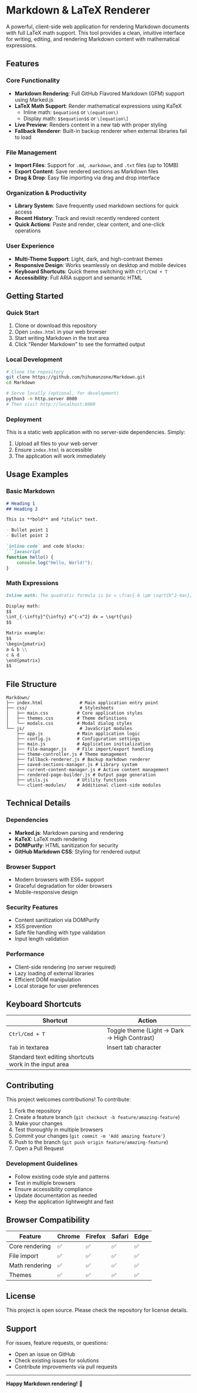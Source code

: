 # Markdown & LaTeX Renderer

A powerful, client-side web application for rendering Markdown documents with full LaTeX math support. This tool provides a clean, intuitive interface for writing, editing, and rendering Markdown content with mathematical expressions.

## Features

### Core Functionality
- **Markdown Rendering**: Full GitHub Flavored Markdown (GFM) support using Marked.js
- **LaTeX Math Support**: Render mathematical expressions using KaTeX
  - Inline math: `$equation$` or `\(equation\)`
  - Display math: `$$equation$$` or `\[equation\]`
- **Live Preview**: Renders content in a new tab with proper styling
- **Fallback Renderer**: Built-in backup renderer when external libraries fail to load

### File Management
- **Import Files**: Support for `.md`, `.markdown`, and `.txt` files (up to 10MB)
- **Export Content**: Save rendered sections as Markdown files
- **Drag & Drop**: Easy file importing via drag and drop interface

### Organization & Productivity
- **Library System**: Save frequently used markdown sections for quick access
- **Recent History**: Track and revisit recently rendered content
- **Quick Actions**: Paste and render, clear content, and one-click operations

### User Experience
- **Multi-Theme Support**: Light, dark, and high-contrast themes
- **Responsive Design**: Works seamlessly on desktop and mobile devices
- **Keyboard Shortcuts**: Quick theme switching with `Ctrl/Cmd + T`
- **Accessibility**: Full ARIA support and semantic HTML

## Getting Started

### Quick Start
1. Clone or download this repository
2. Open `index.html` in your web browser
3. Start writing Markdown in the text area
4. Click "Render Markdown" to see the formatted output

### Local Development
```bash
# Clone the repository
git clone https://github.com/hihumanzone/Markdown.git
cd Markdown

# Serve locally (optional, for development)
python3 -m http.server 8000
# Then visit http://localhost:8000
```

### Deployment
This is a static web application with no server-side dependencies. Simply:
1. Upload all files to your web server
2. Ensure `index.html` is accessible
3. The application will work immediately

## Usage Examples

### Basic Markdown
```markdown
# Heading 1
## Heading 2

This is **bold** and *italic* text.

- Bullet point 1
- Bullet point 2

`inline code` and code blocks:
```javascript
function hello() {
    console.log("Hello, World!");
}
```

### Math Expressions
```markdown
Inline math: The quadratic formula is $x = \frac{-b \pm \sqrt{b^2-4ac}}{2a}$

Display math:
$$
\int_{-\infty}^{\infty} e^{-x^2} dx = \sqrt{\pi}
$$

Matrix example:
$$
\begin{pmatrix}
a & b \\
c & d
\end{pmatrix}
$$
```

## File Structure

```
Markdown/
├── index.html              # Main application entry point
├── css/                    # Stylesheets
│   ├── main.css           # Core application styles
│   ├── themes.css         # Theme definitions
│   └── modals.css         # Modal dialog styles
└── js/                     # JavaScript modules
    ├── app.js             # Main application logic
    ├── config.js          # Configuration settings
    ├── main.js            # Application initialization
    ├── file-manager.js    # File import/export handling
    ├── theme-controller.js # Theme management
    ├── fallback-renderer.js # Backup markdown renderer
    ├── saved-sections-manager.js # Library system
    ├── current-content-manager.js # Active content management
    ├── rendered-page-builder.js # Output page generation
    ├── utils.js           # Utility functions
    └── client-modules/    # Additional client-side modules
```

## Technical Details

### Dependencies
- **Marked.js**: Markdown parsing and rendering
- **KaTeX**: LaTeX math rendering
- **DOMPurify**: HTML sanitization for security
- **GitHub Markdown CSS**: Styling for rendered output

### Browser Support
- Modern browsers with ES6+ support
- Graceful degradation for older browsers
- Mobile-responsive design

### Security Features
- Content sanitization via DOMPurify
- XSS prevention
- Safe file handling with type validation
- Input length validation

### Performance
- Client-side rendering (no server required)
- Lazy loading of external libraries
- Efficient DOM manipulation
- Local storage for user preferences

## Keyboard Shortcuts

| Shortcut | Action |
|----------|--------|
| `Ctrl/Cmd + T` | Toggle theme (Light → Dark → High Contrast) |
| `Tab` in textarea | Insert tab character |
| Standard text editing shortcuts work in the input area |

## Contributing

This project welcomes contributions! To contribute:

1. Fork the repository
2. Create a feature branch (`git checkout -b feature/amazing-feature`)
3. Make your changes
4. Test thoroughly in multiple browsers
5. Commit your changes (`git commit -m 'Add amazing feature'`)
6. Push to the branch (`git push origin feature/amazing-feature`)
7. Open a Pull Request

### Development Guidelines
- Follow existing code style and patterns
- Test in multiple browsers
- Ensure accessibility compliance
- Update documentation as needed
- Keep the application lightweight and fast

## Browser Compatibility

| Feature | Chrome | Firefox | Safari | Edge |
|---------|--------|---------|--------|------|
| Core rendering | ✅ | ✅ | ✅ | ✅ |
| File import | ✅ | ✅ | ✅ | ✅ |
| Math rendering | ✅ | ✅ | ✅ | ✅ |
| Themes | ✅ | ✅ | ✅ | ✅ |

## License

This project is open source. Please check the repository for license details.

## Support

For issues, feature requests, or questions:
- Open an issue on GitHub
- Check existing issues for solutions
- Contribute improvements via pull requests

---

**Happy Markdown rendering!** 🚀